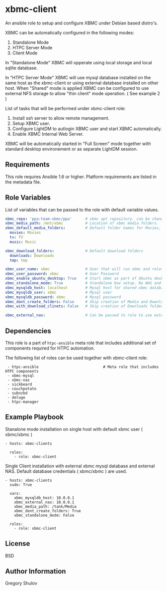 xbmc-client
===========

An ansible role to setup and configure XBMC under Debian based distro's.

XBMC can be automatically configured in the following modes:

1. Standalone Mode
2. HTPC Server Mode
3. Client Mode

In "Standalone Mode" XBMC will opperate using local storage and local sqlite database.

In "HTPC Server Mode" XBMC will use mysql database installed on the same host as the xbmc-client or using external database installed on other host. When "Shared" mode is applied XBMC can be configured to use external NFS storage to allow "thin client" mode operation. ( See example 2 )

List of tasks that will be performed under xbmc-client role:

1. Install ssh server to allow remote management.
2. Setup XBMC user.
3. Configure LightDM to autlogin XBMC user and start XBMC automatically.
4. Enable XBMC Internal Web Server.

XBMC will be automatically started in "Full Screen" mode together with standard desktop environement or as separate LightDM session.


Requirements
------------

This role requires Ansible 1.6 or higher. Platform requirements are listed in the metadata file.

Role Variables
--------------

List of variables that can be passed to the role with default variable values.

```yaml
xbmc_repo: 'ppa:team-xbmc/ppa'      # xbmc apt repository. can be changed to unstable
xbmc_media_path: /mnt/xbmc          # Location of xbmc media folders.
xbmc_default_media_folders:         # Default folder names for Movies, TV, Music and etc.
  movies: Movies
  tv: TV
  music: Music

xbmc_download_folders:              # Default download folders
  downloads: Downloads
  tmp: tmp

xbmc_user_name: xbmc                # User that will run xbmc and related htpc services
xbmc_user_password: xbmc            # User Password
xbmc_enable_ubuntu_desktop: True    # Start xbmc as part of Ubuntu desktop
xbmc_standalone_mode: True          # Standalone box setup. No NAS and xbmc DB sharing.
xbmc_mysqldb_host: localhost        # Mysql host for shared xbmc database.
xbmc_mysqldb_user: xbmc             # Mysql user
xbmc_mysqldb_password: xbmc         # Mysql password
xbmc_dont_create_folders: False     # Skip creation of Media and Downloads folders
xbmc_with_download_clinets: False   # Skip creation of Downloads folders.

xbmc_external_nas:                  # Can be passed to role to use external NFS storage.
```

Dependencies
------------

This role is a part of `htpc-ansible` meta role that includes additional set of components required for HTPC automation.

The following list of roles can be used together with xbmc-client role:

     - htpc-ansible                             # Meta role that includes HTPC components
     - xbmc-mysql
     - xbmc-nas
     - sickbeard
     - couchpotato
     - subnzbd
     - deluge
     - htpc-manager


Example Playbook
-------------------------

Stanalone mode installation on single host with default xbmc user ( xbmc/xbmc )

    - hosts: xbmc-clients

      roles:
        - role: xbmc-client


Single Client installation with external xbmc mysql database and external NAS. Default database credentials ( xbmc/xbmc ) are used.

    - hosts: xbmc-clients
      sudo: True

      vars:
        xbmc_mysqldb_host: 10.0.0.1
        xbmc_external_nas: 10.0.0.1
        xbmc_media_path: /tank/Media
        xbmc_dont_create_folders: True
        xbmc_standalone_mode: False

      roles:
        - role: xbmc-client


License
-------

BSD

Author Information
------------------

Gregory Shulov

